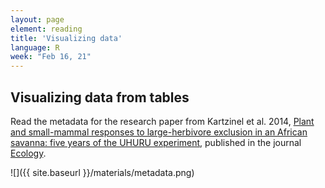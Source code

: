 ```yaml
---
layout: page
element: reading
title: 'Visualizing data'
language: R
week: "Feb 16, 21"
---
```


## Visualizing data from tables

Read the metadata for the research paper from Kartzinel et al. 2014, [Plant and small-mammal responses to large-herbivore exclusion in an African savanna: five years of the UHURU experiment](https://esapubs.org/archive/ecol/E095/064/metadata.php), published in the journal [Ecology](https://esajournals.onlinelibrary.wiley.com/doi/10.1890/13-1023R.1).

![]({{ site.baseurl }}/materials/metadata.png)
